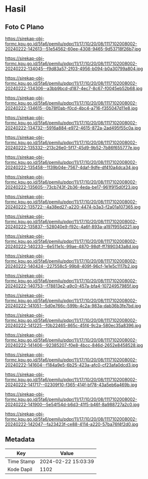 # Hasil

## Foto C Plano

https://sirekap-obj-formc.kpu.go.id/5fa6/pemilu/pdpr/11/17/10/20/08/1117102008002-20240222-142613--51e54562-60ee-4308-9465-9d53718f26b7.jpg

https://sirekap-obj-formc.kpu.go.id/5fa6/pemilu/pdpr/11/17/10/20/08/1117102008002-20240222-134045--f9d83a57-2f03-4956-b094-b0a30799a804.jpg

https://sirekap-obj-formc.kpu.go.id/5fa6/pemilu/pdpr/11/17/10/20/08/1117102008002-20240222-134306--a3bb9bcd-d187-4ec7-8c67-f0045eb52b68.jpg

https://sirekap-obj-formc.kpu.go.id/5fa6/pemilu/pdpr/11/17/10/20/08/1117102008002-20240222-134615--0b78f0ab-f0cd-4bc4-a716-f355047d11e8.jpg

https://sirekap-obj-formc.kpu.go.id/5fa6/pemilu/pdpr/11/17/10/20/08/1117102008002-20240222-134732--5916a884-e972-4615-872a-2ad495f55c0a.jpg

https://sirekap-obj-formc.kpu.go.id/5fa6/pemilu/pdpr/11/17/10/20/08/1117102008002-20240222-135332--213c26e0-5f17-45d9-9b52-7b86f655777e.jpg

https://sirekap-obj-formc.kpu.go.id/5fa6/pemilu/pdpr/11/17/10/20/08/1117102008002-20240222-135458--1139b04e-7567-4daf-9dfe-df410a4dca34.jpg

https://sirekap-obj-formc.kpu.go.id/5fa6/pemilu/pdpr/11/17/10/20/08/1117102008002-20240222-135605--73cb743f-2b36-4eda-be17-961f915d0f23.jpg

https://sirekap-obj-formc.kpu.go.id/5fa6/pemilu/pdpr/11/17/10/20/08/1117102008002-20240222-135722--4a38ed27-a220-4474-b3a3-f2a01a107365.jpg

https://sirekap-obj-formc.kpu.go.id/5fa6/pemilu/pdpr/11/17/10/20/08/1117102008002-20240222-135837--528040e9-f92c-4a6f-893a-a197f955d221.jpg

https://sirekap-obj-formc.kpu.go.id/5fa6/pemilu/pdpr/11/17/10/20/08/1117102008002-20240222-140233--6e511e1c-99ae-4870-98df-ff7890343a8d.jpg

https://sirekap-obj-formc.kpu.go.id/5fa6/pemilu/pdpr/11/17/10/20/08/1117102008002-20240222-140424--227558c5-99b8-409f-96cf-1e1e5c1117b2.jpg

https://sirekap-obj-formc.kpu.go.id/5fa6/pemilu/pdpr/11/17/10/20/08/1117102008002-20240222-140753--f78813e2-a9c0-457a-bfa4-10724957985f.jpg

https://sirekap-obj-formc.kpu.go.id/5fa6/pemilu/pdpr/11/17/10/20/08/1117102008002-20240222-141051--5d0e766c-599b-4c2a-983a-dab36b3fe7bd.jpg

https://sirekap-obj-formc.kpu.go.id/5fa6/pemilu/pdpr/11/17/10/20/08/1117102008002-20240222-141225--f0b22465-865c-45f4-9c2a-580ec35a8396.jpg

https://sirekap-obj-formc.kpu.go.id/5fa6/pemilu/pdpr/11/17/10/20/08/1117102008002-20240222-141406--92385207-f0e8-4bcc-846d-2652e8458528.jpg

https://sirekap-obj-formc.kpu.go.id/5fa6/pemilu/pdpr/11/17/10/20/08/1117102008002-20240222-141604--f184a9e5-6b25-423a-afc0-cf23afa0dcd3.jpg

https://sirekap-obj-formc.kpu.go.id/5fa6/pemilu/pdpr/11/17/10/20/08/1117102008002-20240222-141717--02309f10-f365-414f-bf78-43a5eb6a469b.jpg

https://sirekap-obj-formc.kpu.go.id/5fa6/pemilu/pdpr/11/17/10/20/08/1117102008002-20240222-141900--5e54f54d-b6d3-41f5-b46f-8a988727a2c0.jpg

https://sirekap-obj-formc.kpu.go.id/5fa6/pemilu/pdpr/11/17/10/20/08/1117102008002-20240222-142047--fa23423f-ce88-4114-a220-57ba76f4f2d0.jpg


## Metadata

| Key        | Value               |
| ---------- | ------------------- |
| Time Stamp | 2024-02-22 15:03:39 |
| Kode Dapil | 1102                |



